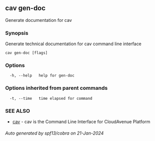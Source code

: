 ## cav gen-doc

Generate documentation for cav

### Synopsis

Generate technical documentation for cav command line interface

```
cav gen-doc [flags]
```

### Options

```
  -h, --help   help for gen-doc
```

### Options inherited from parent commands

```
  -t, --time   time elapsed for command
```

### SEE ALSO

* [cav](cav.md)	 - cav is the Command Line Interface for CloudAvenue Platform

###### Auto generated by spf13/cobra on 21-Jan-2024
